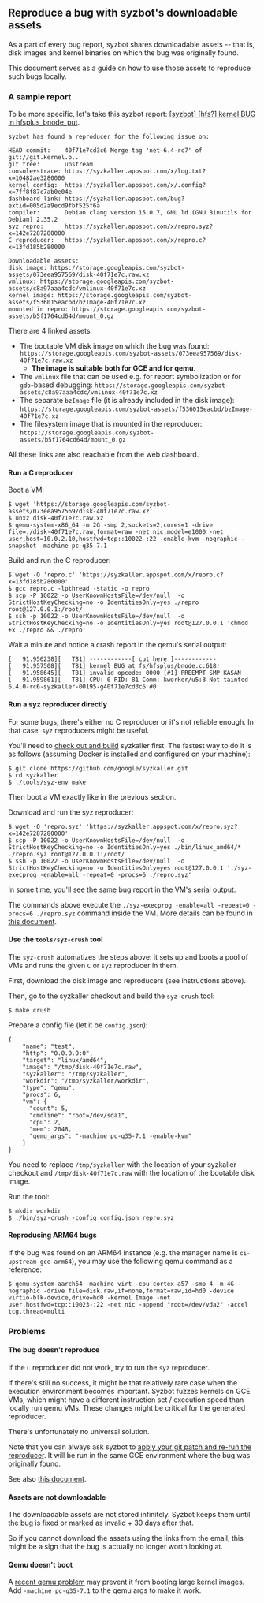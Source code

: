 ## Reproduce a bug with syzbot's downloadable assets

As a part of every bug report, syzbot shares downloadable assets -- that is,
disk images and kernel binaries on which the bug was originally found.

This document serves as a guide on how to use those assets to reproduce such bugs
locally.

### A sample report

To be more specific, let's take this syzbot report: [[syzbot] [hfs?] kernel BUG
in hfsplus_bnode_put](https://lore.kernel.org/all/000000000000efee7905fe4c9a46@google.com/).

```
syzbot has found a reproducer for the following issue on:

HEAD commit:    40f71e7cd3c6 Merge tag 'net-6.4-rc7' of git://git.kernel.o..
git tree:       upstream
console+strace: https://syzkaller.appspot.com/x/log.txt?x=10482ae3280000
kernel config:  https://syzkaller.appspot.com/x/.config?x=7ff8f87c7ab0e04e
dashboard link: https://syzkaller.appspot.com/bug?extid=005d2a9ecd9fbf525f6a
compiler:       Debian clang version 15.0.7, GNU ld (GNU Binutils for Debian) 2.35.2
syz repro:      https://syzkaller.appspot.com/x/repro.syz?x=142e7287280000
C reproducer:   https://syzkaller.appspot.com/x/repro.c?x=13fd185b280000

Downloadable assets:
disk image: https://storage.googleapis.com/syzbot-assets/073eea957569/disk-40f71e7c.raw.xz
vmlinux: https://storage.googleapis.com/syzbot-assets/c8a97aaa4cdc/vmlinux-40f71e7c.xz
kernel image: https://storage.googleapis.com/syzbot-assets/f536015eacbd/bzImage-40f71e7c.xz
mounted in repro: https://storage.googleapis.com/syzbot-assets/b5f1764cd64d/mount_0.gz
```

There are 4 linked assets:
* The bootable VM disk image on which the bug was found: `https://storage.googleapis.com/syzbot-assets/073eea957569/disk-40f71e7c.raw.xz`
  * **The image is suitable both for GCE and for qemu**.
* The `vmlinux` file that can be used e.g. for report symbolization or for `gdb`-based debugging: `https://storage.googleapis.com/syzbot-assets/c8a97aaa4cdc/vmlinux-40f71e7c.xz`
* The separate `bzImage` file (it is already included in the disk image): `https://storage.googleapis.com/syzbot-assets/f536015eacbd/bzImage-40f71e7c.xz`
* The filesystem image that is mounted in the reproducer: `https://storage.googleapis.com/syzbot-assets/b5f1764cd64d/mount_0.gz`

All these links are also reachable from the web dashboard.

#### Run a C reproducer

Boot a VM:
```
$ wget 'https://storage.googleapis.com/syzbot-assets/073eea957569/disk-40f71e7c.raw.xz'
$ unxz disk-40f71e7c.raw.xz
$ qemu-system-x86_64 -m 2G -smp 2,sockets=2,cores=1 -drive file=./disk-40f71e7c.raw,format=raw -net nic,model=e1000 -net user,host=10.0.2.10,hostfwd=tcp::10022-:22 -enable-kvm -nographic -snapshot -machine pc-q35-7.1
```

Build and run the C reproducer:
```
$ wget -O 'repro.c' 'https://syzkaller.appspot.com/x/repro.c?x=13fd185b280000'
$ gcc repro.c -lpthread -static -o repro
$ scp -P 10022 -o UserKnownHostsFile=/dev/null  -o StrictHostKeyChecking=no -o IdentitiesOnly=yes ./repro root@127.0.0.1:/root/
$ ssh -p 10022 -o UserKnownHostsFile=/dev/null  -o StrictHostKeyChecking=no -o IdentitiesOnly=yes root@127.0.0.1 'chmod +x ./repro && ./repro'
```

Wait a minute and notice a crash report in the qemu's serial output:

```
[   91.956238][   T81] ------------[ cut here ]------------
[   91.957508][   T81] kernel BUG at fs/hfsplus/bnode.c:618!
[   91.958645][   T81] invalid opcode: 0000 [#1] PREEMPT SMP KASAN
[   91.959861][   T81] CPU: 0 PID: 81 Comm: kworker/u5:3 Not tainted 6.4.0-rc6-syzkaller-00195-g40f71e7cd3c6 #0
```

#### Run a syz reproducer directly

For some bugs, there's either no C reproducer or it's not reliable enough. In
that case, `syz` reproducers might be useful.

You'll need to [check out and build](/docs/linux/setup.md#go-and-syzkaller)
syzkaller first. The fastest way to do it is as follows (assuming Docker is
installed and configured on your machine):

```
$ git clone https://github.com/google/syzkaller.git
$ cd syzkaller
$ ./tools/syz-env make
```

Then boot a VM exactly like in the previous section.

Download and run the syz reproducer:

```
$ wget -O 'repro.syz' 'https://syzkaller.appspot.com/x/repro.syz?x=142e7287280000'
$ scp -P 10022 -o UserKnownHostsFile=/dev/null  -o StrictHostKeyChecking=no -o IdentitiesOnly=yes ./bin/linux_amd64/* ./repro.syz root@127.0.0.1:/root/
$ ssh -p 10022 -o UserKnownHostsFile=/dev/null  -o StrictHostKeyChecking=no -o IdentitiesOnly=yes root@127.0.0.1 './syz-execprog -enable=all -repeat=0 -procs=6 ./repro.syz'
```

In some time, you'll see the same bug report in the VM's serial output.

The commands above execute the `./syz-execprog -enable=all -repeat=0 -procs=6 ./repro.syz`
command inside the VM. More details can be found in [this document](/docs/reproducing_crashes.md).

#### Use the `tools/syz-crush` tool

The `syz-crush` automatizes the steps above: it sets up and boots a pool of VMs
and runs the given `C` or `syz` reproducer in them.

First, download the disk image and reproducers (see instructions above).

Then, go to the syzkaller checkout and build the `syz-crush` tool:
```
$ make crush
```

Prepare a config file (let it be `config.json`):

```
{
    "name": "test",
    "http": "0.0.0.0:0",
    "target": "linux/amd64",
    "image": "/tmp/disk-40f71e7c.raw",
    "syzkaller": "/tmp/syzkaller",
    "workdir": "/tmp/syzkaller/workdir",
    "type": "qemu",
    "procs": 6,
    "vm": {
      "count": 5,
      "cmdline": "root=/dev/sda1",
      "cpu": 2,
      "mem": 2048,
      "qemu_args": "-machine pc-q35-7.1 -enable-kvm"
    }
}
```

You need to replace `/tmp/syzkaller` with the location of your syzkaller
checkout and `/tmp/disk-40f71e7c.raw` with the location of the bootable disk
image.

Run the tool:
```
$ mkdir workdir
$ ./bin/syz-crush -config config.json repro.syz
```


#### Reproducing ARM64 bugs

If the bug was found on an ARM64 instance (e.g. the manager name is
`ci-upstream-gce-arm64`), you may use the following qemu command as a reference:

```
$ qemu-system-aarch64 -machine virt -cpu cortex-a57 -smp 4 -m 4G -nographic -drive file=disk.raw,if=none,format=raw,id=hd0 -device virtio-blk-device,drive=hd0 -kernel Image -net user,hostfwd=tcp::10023-:22 -net nic -append "root=/dev/vda2" -accel tcg,thread=multi
```

### Problems

#### The bug doesn't reproduce

If the `C` reproducer did not work, try to run the `syz` reproducer.

If there's still no success, it might be that relatively rare case when the
execution environment becomes important. Syzbot fuzzes kernels on GCE VMs, which
might have a different instruction set / execution speed than locally run qemu
VMs. These changes might be critical for the generated reproducer.

There's unfortunately no universal solution.

Note that you can always ask syzbot to
[apply your git patch and re-run the reproducer](/docs/syzbot.md#testing-patches).
It will be run in the same GCE environment where the bug was originally found.

See also [this document](/docs/syzbot.md#crash-does-not-reproduce).

#### Assets are not downloadable

The downloadable assets are not stored infinitely. Syzbot keeps them until the
bug is fixed or marked as invalid + 30 days after that.

So if you cannot download the assets using the links from the email, this might
be a sign that the bug is actually no longer worth looking at.

#### Qemu doesn't boot

A [recent qemu problem](https://lore.kernel.org/qemu-devel/da39abab9785aea2a2e7652ed6403b6268aeb31f.camel@linux.ibm.com/)
may prevent it from booting large kernel images. Add `-machine pc-q35-7.1` to
the qemu args to make it work.
